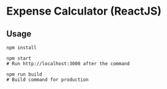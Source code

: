 # Expense Calculator (ReactJS)

## Usage
```
npm install

npm start
# Run http://localhost:3000 after the command

npm run build
# Build command for production
```

